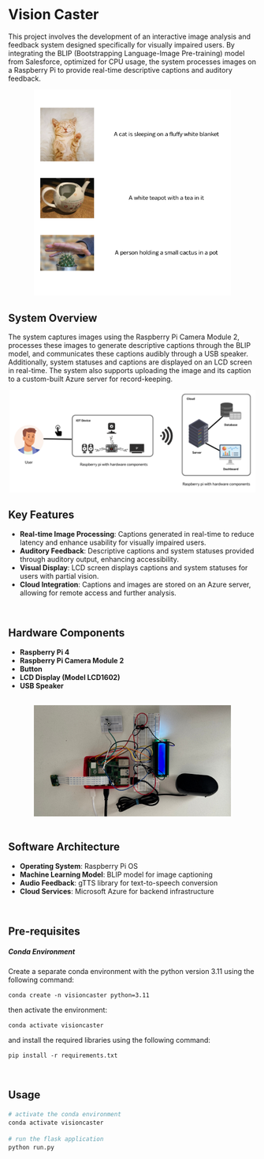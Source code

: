 # Vision Caster

This project involves the development of an interactive image analysis and feedback system designed specifically for visually impaired users. By integrating the BLIP (Bootstrapping Language-Image Pre-training) model from Salesforce, optimized for CPU usage, the system processes images on a Raspberry Pi to provide real-time descriptive captions and auditory feedback.

<div align=center>
 <img src="./images/model_output.png" width=400 >
</div>


## System Overview

The system captures images using the Raspberry Pi Camera Module 2, processes these images to generate descriptive captions through the BLIP model, and communicates these captions audibly through a USB speaker. Additionally, system statuses and captions are displayed on an LCD screen in real-time. The system also supports uploading the image and its caption to a custom-built Azure server for record-keeping.


<div align=center>
 <img src="./images/architecture.png" width=500 >
</div>



## Key Features
- **Real-time Image Processing**: Captions generated in real-time to reduce latency and enhance usability for visually impaired users.
- **Auditory Feedback**: Descriptive captions and system statuses provided through auditory output, enhancing accessibility.
- **Visual Display**: LCD screen displays captions and system statuses for users with partial vision.
- **Cloud Integration**: Captions and images are stored on an Azure server, allowing for remote access and further analysis.
<br/>


## Hardware Components
- **Raspberry Pi 4**
- **Raspberry Pi Camera Module 2**
- **Button**
- **LCD Display (Model LCD1602)**
- **USB Speaker**
<br/>


<div align=center>
 <img src="./images/complete_hardware.png" width=400 >
</div>
<br/>


## Software Architecture
- **Operating System**: Raspberry Pi OS
- **Machine Learning Model**: BLIP model for image captioning
- **Audio Feedback**: gTTS library for text-to-speech conversion
- **Cloud Services**: Microsoft Azure for backend infrastructure
<br/>


## Pre-requisites

##### Conda Environment
Create a separate conda environment with the python version 3.11 using the following command:

```
conda create -n visioncaster python=3.11
```

then activate the environment:

```
conda activate visioncaster
```
 
and install the required libraries using the following command:

```
pip install -r requirements.txt
```
<br/>


## Usage


```bash
# activate the conda environment
conda activate visioncaster

# run the flask application
python run.py
```

<br/>
